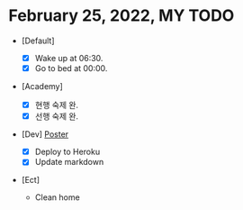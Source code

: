 # February 25, 2022, MY TODO

- [Default]

  - [x] Wake up at 06:30.
  - [x] Go to bed at 00:00.

- [Academy]

  - [x] 현행 숙제 완.
  - [x] 선행 숙제 완.

- [Dev] [Poster](https://github.com/Novelier-Webbelier/poster)

  - [x] Deploy to Heroku
  - [x] Update markdown

- [Ect]

  - Clean home
